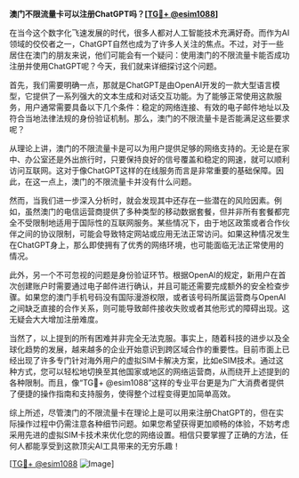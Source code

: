 **澳门不限流量卡可以注册ChatGPT吗？[[TG💪+ @esim1088](https://t.me/s/esim1088)]**

在当今这个数字化飞速发展的时代，很多人都对人工智能技术充满好奇。而作为AI领域的佼佼者之一，ChatGPT自然也成为了许多人关注的焦点。不过，对于一些居住在澳门的朋友来说，他们可能会有一个疑问：使用澳门的不限流量卡能否成功注册并使用ChatGPT呢？今天，我们就来详细探讨这个问题。

首先，我们需要明确一点，那就是ChatGPT是由OpenAI开发的一款大型语言模型，它提供了一系列强大的文本生成和对话交互功能。为了能够正常使用这款服务，用户通常需要具备以下几个条件：稳定的网络连接、有效的电子邮件地址以及符合当地法律法规的身份验证机制。那么，澳门的不限流量卡是否能满足这些要求呢？

从理论上讲，澳门的不限流量卡是可以为用户提供足够的网络支持的。无论是在家中、办公室还是外出旅行时，只要保持良好的信号覆盖和稳定的网速，就可以顺利访问互联网。这对于像ChatGPT这样的在线服务而言是非常重要的基础保障。因此，在这一点上，澳门的不限流量卡并没有什么问题。

然而，当我们进一步深入分析时，就会发现其中还存在一些潜在的风险因素。例如，虽然澳门的电信运营商提供了多种类型的移动数据套餐，但并非所有套餐都完全不受限制地适用于国际性的互联网服务。某些情况下，由于地区政策或者合作伙伴之间的协议限制，可能会导致特定网站或应用无法正常访问。如果这种情况发生在ChatGPT身上，那么即使拥有了优秀的网络环境，也可能面临无法正常使用的情况。

此外，另一个不可忽视的问题是身份验证环节。根据OpenAI的规定，新用户在首次创建账户时需要通过电子邮件进行确认，并且可能还需要完成额外的安全检查步骤。如果您的澳门手机号码没有国际漫游权限，或者该号码所属运营商与OpenAI之间缺乏直接的合作关系，则可能导致邮件接收失败或者其他形式的障碍出现。这无疑会大大增加注册难度。

当然了，以上提到的所有困难并非完全无法克服。事实上，随着科技的进步以及全球化趋势的发展，越来越多的企业开始意识到跨区域合作的重要性。目前市面上已经出现了许多专门针对海外用户的虚拟SIM卡解决方案，比如eSIM技术。通过这种方式，您可以轻松地切换至其他国家或地区的网络运营商，从而绕开上述提到的各种限制。而且，像“TG💪+ @esim1088”这样的专业平台更是为广大消费者提供了便捷的操作指南和支持服务，使得整个过程变得更加简单高效。

综上所述，尽管澳门的不限流量卡在理论上是可以用来注册ChatGPT的，但在实际操作过程中仍需注意各种细节问题。如果您希望获得更加顺畅的体验，不妨考虑采用先进的虚拟SIM卡技术来优化您的网络设置。相信只要掌握了正确的方法，任何人都能享受到这款顶尖AI工具带来的无穷乐趣！

[[TG💪+ @esim1088](https://t.me/s/esim1088) ![Image](https://i.postimg.cc/4NQfJmqS/Snipaste-2025-05-13-00-14-12.png)]